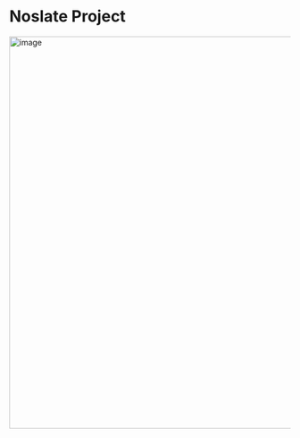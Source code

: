 # Noslate Project

<img width="702" alt="image" src="https://user-images.githubusercontent.com/629202/186866256-4380bc8e-67f8-47a1-86a5-369fe79cbad9.png">
